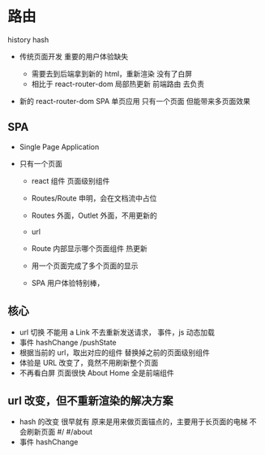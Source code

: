 # 路由

history
hash

- 传统页面开发
  重要的用户体验缺失

  - 需要去到后端拿到新的 html，重新渲染
    没有了白屏
  - 相比于 react-router-dom 局部热更新
    前端路由 去负责

- 新的 react-router-dom SPA 单页应用
  只有一个页面 但能带来多页面效果

## SPA

- Single Page Application
- 只有一个页面

  - react 组件
    页面级别组件
  - Routes/Route 申明，会在文档流中占位
  - Routes 外面，Outlet 外面，不用更新的
  - url
  - Route 内部显示哪个页面组件
    热更新

  - 用一个页面完成了多个页面的显示
  - SPA 用户体验特别棒，

## 核心

- url 切换
  不能用 a
  Link
  不去重新发送请求，
  事件，js 动态加载
- 事件 hashChange /pushState
- 根据当前的 url，取出对应的组件
  替换掉之前的页面级别组件
- 体验是
  URL 改变了，竟然不用刷新整个页面
- 不再看白屏
  页面很快
  About
  Home 全是前端组件

## url 改变，但不重新渲染的解决方案

- hash 的改变 很早就有
  原来是用来做页面锚点的，主要用于长页面的电梯
  不会刷新页面
  #/
  #/about
- 事件
  hashChange
